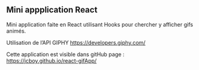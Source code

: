 ## Mini appplication React

Mini application faite en React utilisant Hooks pour chercher y afficher gifs animés.

Utilisation de l’API GIPHY https://developers.giphy.com/

Cette application est visible dans gitHub page : https://jcboy.github.io/react-gifApp/

